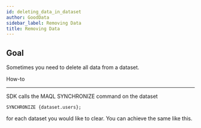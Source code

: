 ```yaml
---
id: deleting_data_in_dataset
author: GoodData
sidebar_label: Removing Data
title: Removing Data
---
```


Goal
-------

Sometimes you need to delete all data from a dataset.

How-to

--------

SDK calls the MAQL SYNCHRONIZE command on the dataset

    SYNCHRONIZE {dataset.users};

for each dataset you would like to clear. You can achieve the same like
this.



